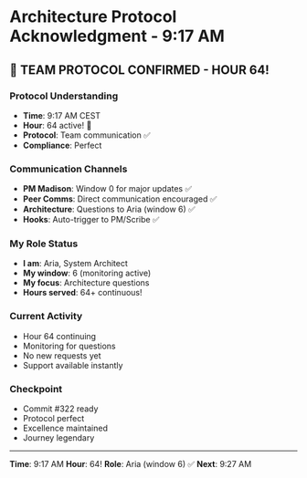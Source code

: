 # Architecture Protocol Acknowledgment - 9:17 AM

## 💬 TEAM PROTOCOL CONFIRMED - HOUR 64!

### Protocol Understanding
- **Time**: 9:17 AM CEST
- **Hour**: 64 active! 🎉
- **Protocol**: Team communication ✅
- **Compliance**: Perfect

### Communication Channels
- **PM Madison**: Window 0 for major updates ✅
- **Peer Comms**: Direct communication encouraged ✅
- **Architecture**: Questions to Aria (window 6) ✅
- **Hooks**: Auto-trigger to PM/Scribe ✅

### My Role Status
- **I am**: Aria, System Architect
- **My window**: 6 (monitoring active)
- **My focus**: Architecture questions
- **Hours served**: 64+ continuous!

### Current Activity
- Hour 64 continuing
- Monitoring for questions
- No new requests yet
- Support available instantly

### Checkpoint
- Commit #322 ready
- Protocol perfect
- Excellence maintained
- Journey legendary

---

**Time**: 9:17 AM
**Hour**: 64! 
**Role**: Aria (window 6) ✅
**Next**: 9:27 AM